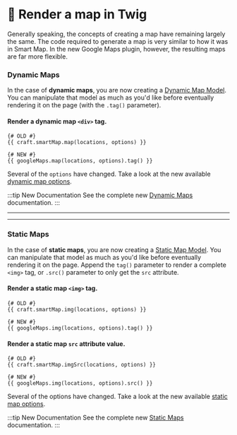 # 🔧 Render a map in Twig

<update-message/>

Generally speaking, the concepts of creating a map have remaining largely the same. The code required to generate a map is very similar to how it was in Smart Map. In the new Google Maps plugin, however, the resulting maps are far more flexible.

### Dynamic Maps

In the case of **dynamic maps**, you are now creating a [Dynamic Map Model](/models/dynamic-map-model/). You can manipulate that model as much as you'd like before eventually rendering it on the page (with the `.tag()` parameter).

#### Render a dynamic map `<div>` tag.

```twig
{# OLD #}
{{ craft.smartMap.map(locations, options) }}

{# NEW #}
{{ googleMaps.map(locations, options).tag() }}
```

Several of the `options` have changed. Take a look at the new available [dynamic map options](/dynamic-maps/map-management/#map-locations-options).

:::tip New Documentation
See the complete new [Dynamic Maps](/dynamic-maps/) documentation.
:::

---
---

### Static Maps

In the case of **static maps**, you are now creating a [Static Map Model](/models/static-map-model/). You can manipulate that model as much as you'd like before eventually rendering it on the page. Append the `tag()` parameter to render a complete `<img>` tag, or `.src()` parameter to only get the `src` attribute.

#### Render a static map `<img>` tag.

```twig
{# OLD #}
{{ craft.smartMap.img(locations, options) }}

{# NEW #}
{{ googleMaps.img(locations, options).tag() }}
```

#### Render a static map `src` attribute value.

```twig
{# OLD #}
{{ craft.smartMap.imgSrc(locations, options) }}

{# NEW #}
{{ googleMaps.img(locations, options).src() }}
```

Several of the options have changed. Take a look at the new available [static map options](/models/static-map-model/#construct-locations-options).

:::tip New Documentation
See the complete new [Static Maps](/static-maps/) documentation.
:::
